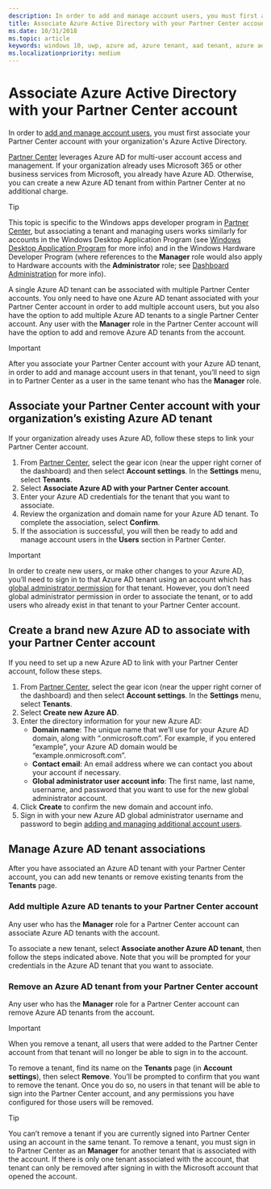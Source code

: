 ```yaml
---
description: In order to add and manage account users, you must first associate your Partner Center account with your organization's Azure Active Directory.
title: Associate Azure Active Directory with your Partner Center account
ms.date: 10/31/2018
ms.topic: article
keywords: windows 10, uwp, azure ad, azure tenant, aad tenant, azure ad tenant, tenant management, tenants
ms.localizationpriority: medium
---
```

# Associate Azure Active Directory with your Partner Center account

In order to [add and manage account users](add-users-groups-and-azure-ad-applications.md), you must first associate your Partner Center account with your organization's Azure Active Directory. 

[Partner Center](https://partner.microsoft.com/dashboard) leverages Azure AD for multi-user account access and management. If your organization already uses Microsoft 365 or other business services from Microsoft, you already have Azure AD. Otherwise, you can create a new Azure AD tenant from within Partner Center at no additional charge.

> [!TIP]
> This topic is specific to the Windows apps developer program in [Partner Center](https://partner.microsoft.com/dashboard), but associating a tenant and managing users works similarly for accounts in the Windows Desktop Application Program (see [Windows Desktop Application Program](/windows/desktop/appxpkg/windows-desktop-application-program#add-and-manage-account-users) for more info) and in the Windows Hardware Developer Program (where references to the **Manager** role would also apply to Hardware accounts with the **Administrator** role; see [Dashboard Administration](/azure/azure-portal/azure-portal-dashboards) for more info).

A single Azure AD tenant can be associated with multiple Partner Center accounts. You only need to have one Azure AD tenant associated with your Partner Center account in order to add multiple account users, but you also have the option to add multiple Azure AD tenants to a single Partner Center account. Any user with the **Manager** role in the Partner Center account will have the option to add and remove Azure AD tenants from the account.

> [!IMPORTANT]
> After you associate your Partner Center account with your Azure AD tenant, in order to add and manage account users in that tenant, you’ll need to sign in to Partner Center as a user in the same tenant who has the **Manager** role.


## Associate your Partner Center account with your organization’s existing Azure AD tenant

If your organization already uses Azure AD, follow these steps to link your Partner Center account.

1.  From [Partner Center](https://partner.microsoft.com/dashboard), select the gear icon (near the upper right corner of the dashboard) and then select **Account settings**. In the **Settings** menu, select **Tenants**.
2.  Select **Associate Azure AD with your Partner Center account**.
3.  Enter your Azure AD credentials for the tenant that you want to associate.
4.  Review the organization and domain name for your Azure AD tenant. To complete the association, select **Confirm**.
5.  If the association is successful, you will then be ready to add and manage account users in the **Users** section in Partner Center.

> [!IMPORTANT]
> In order to create new users, or make other changes to your Azure AD, you’ll need to sign in to that Azure AD tenant using an account which has [global administrator permission](/azure/active-directory/users-groups-roles/directory-assign-admin-roles) for that tenant. However, you don’t need global administrator permission in order to associate the tenant, or to add users who already exist in that tenant to your Partner Center account.


## Create a brand new Azure AD to associate with your Partner Center account

If you need to set up a new Azure AD to link with your Partner Center account, follow these steps.

1.  From [Partner Center](https://partner.microsoft.com/dashboard), select the gear icon (near the upper right corner of the dashboard) and then select **Account settings**. In the **Settings** menu, select **Tenants**.
2.  Select **Create new Azure AD**.
3.  Enter the directory information for your new Azure AD:
    - **Domain name**: The unique name that we’ll use for your Azure AD domain, along with “.onmicrosoft.com”. For example, if you entered “example”, your Azure AD domain would be “example.onmicrosoft.com”.
    - **Contact email**: An email address where we can contact you about your account if necessary.
    - **Global administrator user account info**: The first name, last name, username, and password that you want to use for the new global administrator account.
4.  Click **Create** to confirm the new domain and account info.
5.  Sign in with your new Azure AD global administrator username and password to begin [adding and managing additional account users](add-users-groups-and-azure-ad-applications.md).


## Manage Azure AD tenant associations

After you have associated an Azure AD tenant with your Partner Center account, you can add new tenants or remove existing tenants from the **Tenants** page.


### Add multiple Azure AD tenants to your Partner Center account

Any user who has the **Manager** role for a Partner Center account can associate Azure AD tenants with the account.

To associate a new tenant, select **Associate another Azure AD tenant**, then follow the steps indicated above. Note that you will be prompted for your credentials in the Azure AD tenant that you want to associate.


### Remove an Azure AD tenant from your Partner Center account

Any user who has the **Manager** role for a Partner Center account can remove Azure AD tenants from the account.

> [!IMPORTANT]
> When you remove a tenant, all users that were added to the Partner Center account from that tenant will no longer be able to sign in to the account. 

To remove a tenant, find its name on the **Tenants** page (in **Account settings**), then select **Remove**. You’ll be prompted to confirm that you want to remove the tenant. Once you do so, no users in that tenant will be able to sign into the Partner Center account, and any permissions you have configured for those users will be removed.

> [!TIP]
> You can’t remove a tenant if you are currently signed into Partner Center using an account in the same tenant. To remove a tenant, you must sign in to Partner Center as an **Manager** for another tenant that is associated with the account. If there is only one tenant associated with the account, that tenant can only be removed after signing in with the Microsoft account that opened the account.
